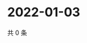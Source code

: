 # 2022-01-03

共 0 条

<!-- BEGIN WEIBO -->
<!-- 最后更新时间 Mon Jan 03 2022 00:17:20 GMT+0800 (China Standard Time) -->

<!-- END WEIBO -->
